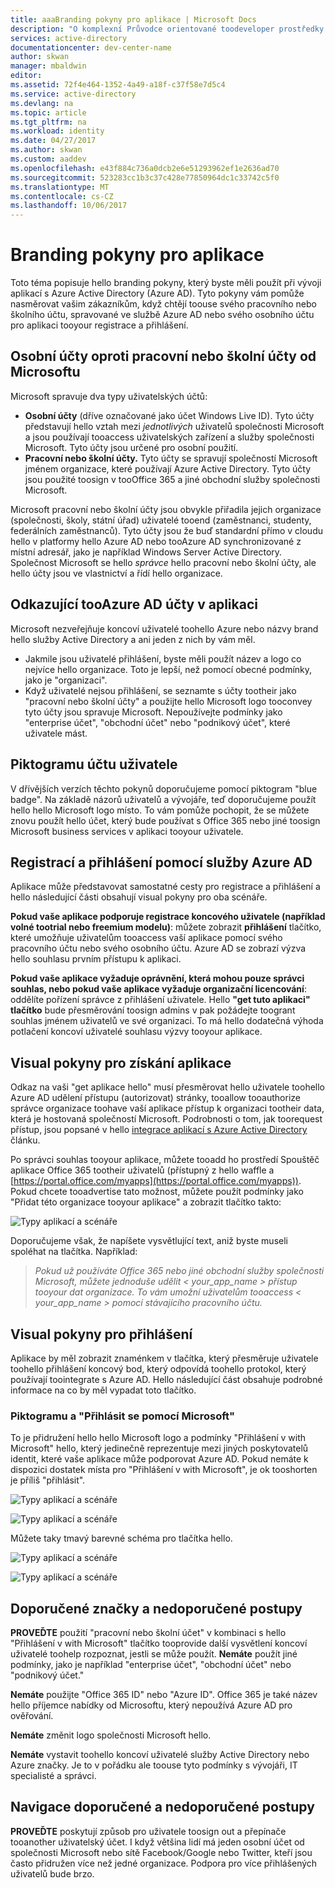 ```yaml
---
title: aaaBranding pokyny pro aplikace | Microsoft Docs
description: "O komplexní Průvodce orientované toodeveloper prostředky pro Azure Active Directory"
services: active-directory
documentationcenter: dev-center-name
author: skwan
manager: mbaldwin
editor: 
ms.assetid: 72f4e464-1352-4a49-a18f-c37f58e7d5c4
ms.service: active-directory
ms.devlang: na
ms.topic: article
ms.tgt_pltfrm: na
ms.workload: identity
ms.date: 04/27/2017
ms.author: skwan
ms.custom: aaddev
ms.openlocfilehash: e43f884c736a0dcb2e6e51293962ef1e2636ad70
ms.sourcegitcommit: 523283cc1b3c37c428e77850964dc1c33742c5f0
ms.translationtype: MT
ms.contentlocale: cs-CZ
ms.lasthandoff: 10/06/2017
---
```

# <a name="branding-guidelines-for-applications"></a>Branding pokyny pro aplikace
Toto téma popisuje hello branding pokyny, který byste měli použít při vývoji aplikací s Azure Active Directory (Azure AD). Tyto pokyny vám pomůže nasměrovat vašim zákazníkům, když chtějí toouse svého pracovního nebo školního účtu, spravované ve službě Azure AD nebo svého osobního účtu pro aplikaci tooyour registrace a přihlášení.

## <a name="personal-accounts-vs-work-or-school-accounts-from-microsoft"></a>Osobní účty oproti pracovní nebo školní účty od Microsoftu
Microsoft spravuje dva typy uživatelských účtů:

* **Osobní účty** (dříve označované jako účet Windows Live ID). Tyto účty představují hello vztah mezi *jednotlivých* uživatelů společnosti Microsoft a jsou používají tooaccess uživatelských zařízení a služby společnosti Microsoft. Tyto účty jsou určené pro osobní použití.
* **Pracovní nebo školní účty.** Tyto účty se spravují společností Microsoft jménem organizace, které používají Azure Active Directory. Tyto účty jsou použité toosign v tooOffice 365 a jiné obchodní služby společnosti Microsoft.

Microsoft pracovní nebo školní účty jsou obvykle přiřadila jejich organizace (společnosti, školy, státní úřad) uživatelé tooend (zaměstnanci, studenty, federálních zaměstnanců). Tyto účty jsou že buď standardní přímo v cloudu hello v platformy hello Azure AD nebo tooAzure AD synchronizované z místní adresář, jako je například Windows Server Active Directory. Společnost Microsoft se hello *správce* hello pracovní nebo školní účty, ale hello účty jsou ve vlastnictví a řídí hello organizace.

## <a name="referring-tooazure-ad-accounts-in-your-application"></a>Odkazující tooAzure AD účty v aplikaci
Microsoft nezveřejňuje koncoví uživatelé toohello Azure nebo názvy brand hello služby Active Directory a ani jeden z nich by vám měl.

* Jakmile jsou uživatelé přihlášení, byste měli použít název a logo co nejvíce hello organizace. Toto je lepší, než pomocí obecné podmínky, jako je "organizaci".
* Když uživatelé nejsou přihlášení, se seznamte s účty tootheir jako "pracovní nebo školní účty" a použijte hello Microsoft logo tooconvey tyto účty jsou spravuje Microsoft. Nepoužívejte podmínky jako "enterprise účet", "obchodní účet" nebo "podnikový účet", které uživatele mást.

## <a name="user-account-pictogram"></a>Piktogramu účtu uživatele
V dřívějších verzích těchto pokynů doporučujeme pomocí piktogram "blue badge". Na základě názorů uživatelů a vývojáře, teď doporučujeme použít hello hello Microsoft logo místo. To vám pomůže pochopit, že se můžete znovu použít hello účet, který bude používat s Office 365 nebo jiné toosign Microsoft business services v aplikaci tooyour uživatele.

## <a name="signing-up-and-signing-in-with-azure-ad"></a>Registrací a přihlášení pomocí služby Azure AD
Aplikace může představovat samostatné cesty pro registrace a přihlášení a hello následující části obsahují visual pokyny pro oba scénáře.

**Pokud vaše aplikace podporuje registrace koncového uživatele (například volné tootrial nebo freemium modelu)**: můžete zobrazit **přihlášení** tlačítko, které umožňuje uživatelům tooaccess vaší aplikace pomocí svého pracovního účtu nebo svého osobního účtu. Azure AD se zobrazí výzva hello souhlasu prvním přístupu k aplikaci.

**Pokud vaše aplikace vyžaduje oprávnění, která mohou pouze správci souhlas, nebo pokud vaše aplikace vyžaduje organizační licencování**: oddělíte pořízení správce z přihlášení uživatele. Hello **"get tuto aplikaci" tlačítko** bude přesměrování toosign admins v pak požádejte toogrant souhlas jménem uživatelů ve své organizaci. To má hello dodatečná výhoda potlačení koncoví uživatelé souhlasu výzvy tooyour aplikace.

## <a name="visual-guidance-for-app-acquisition"></a>Visual pokyny pro získání aplikace
Odkaz na vaši "get aplikace hello" musí přesměrovat hello uživatele toohello Azure AD udělení přístupu (autorizovat) stránky, tooallow tooauthorize správce organizace toohave vaší aplikace přístup k organizaci tootheir data, která je hostovaná společností Microsoft. Podrobnosti o tom, jak toorequest přístup, jsou popsané v hello [integrace aplikací s Azure Active Directory](active-directory-integrating-applications.md) článku.

Po správci souhlas tooyour aplikace, můžete tooadd ho prostředí Spouštěč aplikace Office 365 tootheir uživatelů (přístupný z hello waffle a [https://portal.office.com/myapps](https://portal.office.com/myapps)). Pokud chcete tooadvertise tato možnost, můžete použít podmínky jako "Přidat této organizace tooyour aplikace" a zobrazit tlačítko takto:

![Typy aplikací a scénáře](./media/active-directory-branding-guidelines/add-to-my-org.png)

Doporučujeme však, že napíšete vysvětlující text, aniž byste museli spoléhat na tlačítka. Například:

> *Pokud už používáte Office 365 nebo jiné obchodní služby společnosti Microsoft, můžete jednoduše udělit < your_app_name > přístup tooyour dat organizace. To vám umožní uživatelům tooaccess < your_app_name > pomocí stávajícího pracovního účtu.*
> 
> 

## <a name="visual-guidance-for-sign-in"></a>Visual pokyny pro přihlášení
Aplikace by měl zobrazit znaménkem v tlačítka, který přesměruje uživatele toohello přihlášení koncový bod, který odpovídá toohello protokol, který používají toointegrate s Azure AD. Hello následující část obsahuje podrobné informace na co by měl vypadat toto tlačítko.

### <a name="pictogram-and-sign-in-with-microsoft"></a>Piktogramu a "Přihlásit se pomocí Microsoft"
To je přidružení hello hello Microsoft logo a podmínky "Přihlášení v with Microsoft" hello, který jedinečně reprezentuje mezi jiných poskytovatelů identit, které vaše aplikace může podporovat Azure AD. Pokud nemáte k dispozici dostatek místa pro "Přihlášení v with Microsoft", je ok tooshorten je příliš "přihlásit".

![Typy aplikací a scénáře](./media/active-directory-branding-guidelines/sign-in-with-microsoft-light.png)

![Typy aplikací a scénáře](./media/active-directory-branding-guidelines/sign-in-light.png)

Můžete taky tmavý barevné schéma pro tlačítka hello.

![Typy aplikací a scénáře](./media/active-directory-branding-guidelines/sign-in-with-microsoft-dark.png)

![Typy aplikací a scénáře](./media/active-directory-branding-guidelines/sign-in-dark.png)

## <a name="branding-dos-and-donts"></a>Doporučené značky a nedoporučené postupy
**PROVEĎTE** použití "pracovní nebo školní účet" v kombinaci s hello "Přihlášení v with Microsoft" tlačítko tooprovide další vysvětlení koncoví uživatelé toohelp rozpoznat, jestli se může použít. **Nemáte** použít jiné podmínky, jako je například "enterprise účet", "obchodní účet" nebo "podnikový účet."

**Nemáte** použijte "Office 365 ID" nebo "Azure ID". Office 365 je také název hello příjemce nabídky od Microsoftu, který nepoužívá Azure AD pro ověřování.

**Nemáte** změnit logo společnosti Microsoft hello.

**Nemáte** vystavit toohello koncoví uživatelé služby Active Directory nebo Azure značky. Je to v pořádku ale toouse tyto podmínky s vývojáři, IT specialisté a správci.

## <a name="navigation-dos-and-donts"></a>Navigace doporučené a nedoporučené postupy
**PROVEĎTE** poskytují způsob pro uživatele toosign out a přepínače tooanother uživatelský účet. I když většina lidí má jeden osobní účet od společnosti Microsoft nebo sítě Facebook/Google nebo Twitter, kteří jsou často přidružen více než jedné organizace. Podpora pro více přihlášených uživatelů bude brzo.

